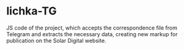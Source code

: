 # lichka-TG
JS code of the project, which accepts the correspondence file from Telegram and extracts the necessary data, creating new markup for publication on the Solar Digital website.
